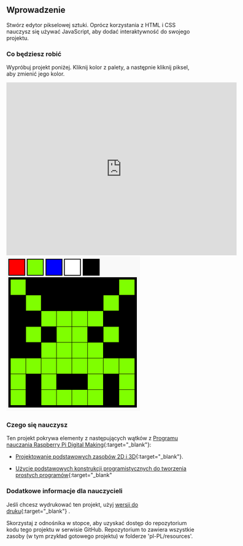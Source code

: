 ## Wprowadzenie

Stwórz edytor pikselowej sztuki. Oprócz korzystania z HTML i CSS nauczysz się używać JavaScript, aby dodać interaktywność do swojego projektu.

### Co będziesz robić

Wypróbuj projekt poniżej. Kliknij kolor z palety, a następnie kliknij piksel, aby zmienić jego kolor.

<div class="trinket">
  <iframe src="https://trinket.io/embed/html/0e102a306b?outputOnly=true&start=result" width="600" height="450" frameborder="0" marginwidth="0" marginheight="0" allowfullscreen>
  </iframe>
  <img src="images/pixel-art-final.png">
</div>

### Czego się nauczysz

Ten projekt pokrywa elementy z następujących wątków z [Programu nauczania Raspberry Pi Digital Making](http://rpf.io/curriculum){:target="_blank"}:

+ [Projektowanie podstawowych zasobów 2D i 3D](https://www.raspberrypi.org/curriculum/design/creator){:target="_blank"}.

+ [Użycie podstawowych konstrukcji programistycznych do tworzenia prostych programów](https://www.raspberrypi.org/curriculum/programming/creator){:target="_blank"

### Dodatkowe informacje dla nauczycieli

Jeśli chcesz wydrukować ten projekt, użyj [wersji do druku](https://projects.raspberrypi.org/en/projects/pixel-art/print){:target="_blank"} .

Skorzystaj z odnośnika w stopce, aby uzyskać dostęp do repozytorium kodu tego projektu w serwisie GitHub. Repozytorium to zawiera wszystkie zasoby (w tym przykład gotowego projektu) w folderze 'pl-PL/resources'.